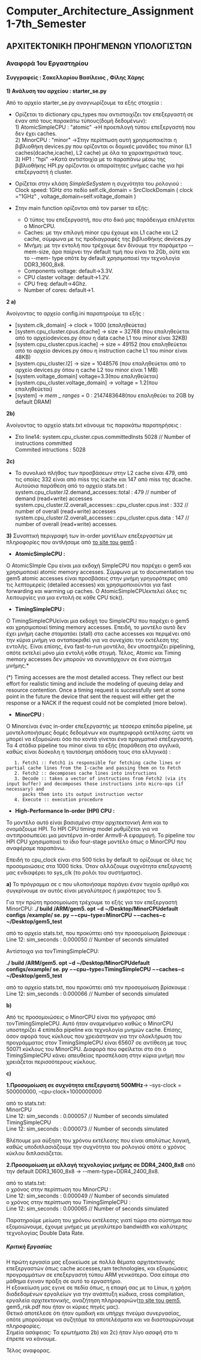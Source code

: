 # Computer_Architecture_Assignment1-7th_Semester
## ΑΡΧΙΤΕΚΤΟΝΙΚΗ ΠΡΟΗΓΜΕΝΩΝ ΥΠΟΛΟΓΙΣΤΩΝ

### Αναφορά 1ου Εργαστηρίου 

#### Συγγραφείς : Σακελλαρίου Βασίλειος , Φίλης Χάρης

**1) Ανάλυση του αρχείου : starter_se.py**

Από το αρχείο starter_se.py αναγνωρίζουμε τα εξής στοιχεία :

* Ορίζεται το dictionary cpu_types που αντιστοιχίζει τον επεξεργαστή σε έναν από τους παρακάτω τύπους(δομή δεδομένων):<br/>
       1) AtomicSimpleCPU : "atomic" ->Η προεπιλογή τύπου επεξεργαστή που δεν έχει caches.<br/>
       2) MinorCPU : "minor" ->Στην περίπτωση αυτή χρησιμοποιείται η βιβλιοθήκη devices.py που ορίζονται οι δομικές μονάδες του minor (L1 caches(dcache,icache), L2 cache) με όλα           τα χαρακτηριστικά τους.<br/>
       3) ΗP1 : "hpi" ->Κατά αντιστοιχία με το παραπάνω μέσω της βιβλιοθήκης  HPI.py ορίζονται οι απαραίτητες μνήμες cache για hpi επεξεργαστή ή cluster.
       
* Ορίζεται στην κλάση _SimpleSeSystem_  η συχνότητα του ρολογιού : 
Clock speed: 1GHz στο πεδίο self.clk_domain = SrcClockDomain ( clock ="1GHz" , voltage_domain=self.voltage_domain )
* Στην main function ορίζονται από τον parser τα εξής:
     * Ο τύπος του επεξεργαστή, που στο δικό μας παράδειγμα επιλέγεται ο MinorCPU.
     * Caches: με την επιλογή minor cpu έχουμε και L1 cache και L2 cache, σύμφωνα με τις προδιαγραφές της βιβλιοθήκης devices.py
     * Μνήμη: με την εντολή που τρέχουμε δεν δίνουμε την παράμετρο --mem-size, άρα παίρνει την default τιμή που είναι τα 2Gb, ούτε και το --mem- type οπότε by default χρησιμοποιεί την τεχνολογία DDR3_1600_8x8.
     * Components voltage: default->3.3V.
     * CPU claster voltage: default->1.2V.
     * CPU freq: default->4Ghz.
     * Number of cores: default->1.



**2 a)**

Ανοίγοντας το αρχείο config.ini παρατηρούμε τα εξής :
* [system.clk_domain] -> clock = 1000 (επαληθεύεται)
* [system.cpu_cluster.cpus.dcache] -> size = 32768 (που επαληθεύεται από το αρχείοdevices.py όπου η data cache L1 του minor είναι 32KB)
* [system.cpu_cluster.cpus.icache] -> size = 49152 (που επαληθεύεται από το αρχείο devices.py όπου η instruction cache L1 του minor είναι 48KB)
* [system.cpu_cluster.l2] -> size = 1048576 (που επαληθεύεται από το αρχείο devices.py όπου η cache L2 του minor είναι 1 ΜΒ)
* [system.voltage_domain] voltage=3.3(που επαληθεύεται)
* [system.cpu_cluster.voltage_domain] -> voltage = 1.2(που επαληθεύεται)
* [system] -> _mem_ _ _ranges_ = 0 : 2147483648(που επαληθεύει τα 2GB by default DRAM)

**2b)**

Aνοίγοντας το αρχείο stats.txt κάνουμε τις παρακάτω παρατηρήσεις :<br/>
- Στο line14: system.cpu_cluster.cpus.committedInsts 5028 // Number of instructions committed<br/>
Commited intructions : 5028

**2c)**

- Το συνολικό πλήθος των προσβάσεων στην L2 cache είναι 479, από τις οποίες 332 είναι από miss της icache και 147 από miss της dcache.
Αυτούσια παράθεση από το αρχείο stats.txt :<br/>
system.cpu_cluster.l2.demand_accesses::total : 479 // number of demand (read+write) accesses<br/>
system.cpu_cluster.l2.overall_accesses::.cpu_cluster.cpus.inst : 332 // number of overall (read+write) accesses<br/>
system.cpu_cluster.l2.overall_accesses::.cpu_cluster.cpus.data : 147 // number of overall (read+write) accesses.<br/>

**3)**
Συνοπτική περιγραφή των in-order μοντέλων επεξεργαστών με πληροφορίες που αντλήσαμε από [το site του gem5](http://www.gem5.org/documentation/) :

- **ΑtomicSimpleCPU :**

Ο ΑtomicSImple Cpu είναι μια εκδοχή SimpleCPU που παρέχει ο gem5 και χρησιμοποιεί atomic memory accesses. Σύμφωνα με το documentation του gem5 atomic accesses είναι  προσβάσεις στην μνήμη γρηγορότερες από τις λεπτομερείς (detailed accesses) και χρησιμοποιούνται για fast forwarding και warming up caches. O AtomicSimpleCPUεκτελεί όλες τις λειτουργίες για μια εντολή σε κάθε CPU tick(). 

- **TimingSimpleCPU :**

Ο TimingSimpleCPUείναι μια εκδοχή του SimpleCPU που παρέχει ο gem5 και χρησιμοποιεί timing memory accesses. Επειδή, το μοντέλο αυτό δεν έχει μνήμη cache σταματάει (stall) στα cache accesses και περιμένει από την κύρια μνήμη να ανταποκριθεί για να συνεχίσει την εκτέλεση της εντολής. Είναι επίσης, ένα fast-to-run μοντέλο, δεν υποστηρίζει pipelining, οπότε εκτελεί μόνο μία εντολή κάθε στιγμή. Τέλος, Atomic και Timing memory accesses δεν μπορούν να συνυπάρχουν σε ένα σύστημα μνήμης.*

(*) Timing accesses are the most detailed access. They reflect our best effort for realistic timing and include the modeling of queuing delay and resource contention. Once a timing request is successfully sent at some point in the future the device that sent the request will either get the response or a NACK if the request could not be completed (more below).

- **MinorCPU :**

O Μinorείναι ένας in-order επεξεργαστής με τέσσερα επίπεδα pipeline, με μοντελοποιήσιμες δομές δεδομένων και συμπεριφορά εκτέλεσης ώστε να μπορεί να εξομοιώνει όσο πιο κοντά γίνεται ένα πραγματικό επεξεργαστή. Τα 4 στάδια pipeline του minor είναι τα εξής (παράθεση στα αγγλικά, καθώς είναι δύσκολη η ταυτόσημη απόδοση τους στα ελληνικά) :

       1. Fetch1 :: Fetch1 is responsible for fetching cache lines or partial cache lines from the I-cache and passing them on to Fetch
       2. Fetch2 :: decomposes cache lines into instructions
       3. Decode :: takes a vector of instructions from Fetch2 (via its input buffer) and decomposes those instructions into micro-ops (if necessary) and 
          packs them into its output instruction vector
       4. Execute :: execution procedure

- **High-Performance In-order (HPI) CPU :**

Το μοντέλο αυτό είναι βασισμένο στην αρχιτεκτονική Arm και το ονομάζουμε HPI. To HPI CPU timing model ρυθμίζεται για να αντιπροσωπεύει μια μοντέρνα in-order Armv8-A εφαρμογή. Το pipeline του HPI CPU χρησιμοποιεί το ίδιο four-stage μοντέλο όπως ο MinorCPU που αναφέραμε παραπάνω.

Επειδή το cpu_clock είναι στα 500 ticks by default το ορίζουμε σε όλες τις προσομοιώσεις στα 1000 ticks. Όταν αλλάζουμε συχνότητα επεξεργαστή μας ενδιαφέρει το sys_clk (το ρολόι του συστήματος).

**a)** Το πρόγραμμα σε c που υλοποιήσαμε παράγει έναν τυχαίο αριθμό και συγκρίνουμε αν αυτός είναι μεγαλύτερος ή μικρότερος του 5.

Για την πρώτη προσομοίωση τρέχουμε το εξής για τον επεξεργαστή MinorCPU:
**./ build /ARM/gem5. opt −d ~/Desktop/MinorCPUdefault configs /example/ se. py −−cpu−type=MinorCPU −−caches−c ~/Desktop/gem5_test**

από το αρχείο stats.txt, που προκύπτει από την προσομοίωση βρίσκουμε :<br/>
Line 12: sim_seconds : 0.000050 // Number of seconds simulated

Αντίστοιχα για τονTimingSimpleCPU:

**./ build /ARM/gem5. opt −d ~/Desktop/MinorCPUdefault configs/example/ se. py −−cpu−type=TimingSimpleCPU −−caches−c ~/Desktop/gem5_test**

από το αρχείο stats.txt, που προκύπτει από την προσομοίωση βρίσκουμε :<br/>
Line 12: sim_seconds : 0.000066 // Number of seconds simulated

**b)**

Από τις προσομοιώσεις ο MinorCPU είναι πιο γρήγορος από τονTimingSimpleCPU. Αυτό ήταν αναμενόμενο καθώς ο MinorCPU υποστηρίζει 4 επίπεδα pipeline και τεχνολογία μνημών cache. Επίσης, όσον αφορά τους κύκλους που χρειάστηκαν για την ολοκλήρωση του προγράμματος στον TimingSimpleCPU είναι 65607 σε αντίθεση με τους 50071 κύκλους του MinorCPU. Διαφορά που οφείλεται στο ότι ο TimingSimpleCPU κάνει απευθείας προσπέλαση στην κύρια μνήμη που χρειάζεται περισσότερους κύκλους.

**c)**

 **1.Προσομοίωση σε συχνότητα επεξεργαστή 500MΗz**-> –sys-clock = 500000000,
–cpu-clock=1000000000

από το stats.txt:<br/>
MinorCPU<br/>
Line 12: sim_seconds : 0.000057 // Number of seconds simulated<br/>
TimingSimpleCPU<br/>
Line 12: sim_seconds : 0.000073 // Number of seconds simulated<br/>

Βλέπουμε μια αύξηση του χρόνου εκτέλεσης που είναι απολύτως λογική, καθώς υποδιπλασιάζουμε την συχνότητα του ρολογιού οπότε ο χρόνος
κύκλου διπλασιάζεται.

**2.Προσομοίωση με αλλαγή τεχνολογίας μνήμης σε DDR4_2400_8x8** από την default DDR3_1600_8x8 -> --mem-type=DDR4_2400_8x8.

από το stats.txt:<br/>
ο χρόνος στην περίπτωση του MinorCPU :<br/>
Line 12: sim_seconds : 0.000049 // Number of seconds simulated<br/>
ο χρόνος στην περίπτωση του TimingSimpleCPU :<br/>
Line 12: sim_seconds : 0.000065 // Number of seconds simulated<br/>

Παρατηρούμε μείωση του χρόνου εκτέλεσης γιατί τώρα στο σύστημα που εξομοιώνουμε, έχουμε μνήμες με μεγαλύτερο bandwidth και καλύτερης τεχνολογίας Double Data Rate.

##### **Κριτική Εργασίας**

Η πρώτη εργασία μας εξοικείωσε με πολλά θέματα αρχιτεκτονικής επεξεργαστών όπως cache accesses,ram technologies, και εξομοιώσεις προγραμμάτων σε επεξεργαστή τύπου ARM γενικότερα. Όσα είπαμε στο μάθημα έγιναν πράξη σε αυτό το εργαστήριο.<br/>
H εξοικείωση μας εγινε σε πεδία όπως,  η επαφή σας με το Linux, η χρήση διαδεδομένων εργαλείων για την ανάπτυξη  κώδικα, cross compilation, εργαλεία  αρχιτεκτονικής,  αναζήτηση  πληροφοριών([το site του gem5](http://www.gem5.org/documentation/), gem5_rsk.pdf που ήταν οι κύριες πηγές μας).<br/>
Θετικό αποτέλεσε ότι ήταν ομαδική και υπήρχε πνεύμα συνεργασίας, οπότε μπορούσαμε να συζητάμε τα αποτελέσματα και να διασταυρώνουμε πληροφορίες.<br/>
Σημεία ασάφειας: Τα ερωτήματα 2b) και 2c) ήταν λίγο ασαφή στο τι έπρεπε να κάνουμε.<br/>

Τέλος αναφορας.
